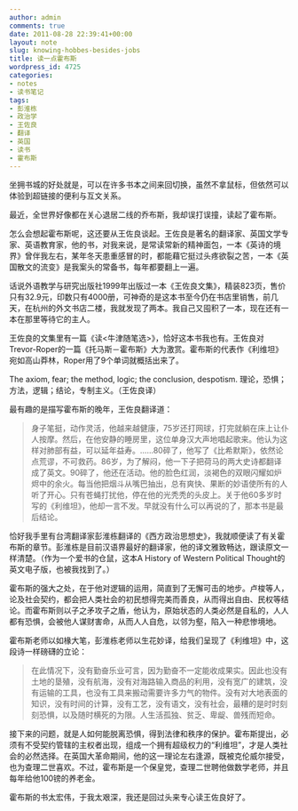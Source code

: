 ```yaml
---
author: admin
comments: true
date: 2011-08-28 22:39:41+00:00
layout: note
slug: knowing-hobbes-besides-jobs
title: 读一点霍布斯
wordpress_id: 4725
categories:
- notes
- 读书笔记
tags:
- 彭淮栋
- 政治学
- 王佐良
- 翻译
- 英国
- 读书
- 霍布斯
---
```


坐拥书城的好处就是，可以在许多书本之间来回切换，虽然不拿鼠标，但依然可以体验到超链接的便利与互文关系。

最近，全世界好像都在关心退居二线的乔布斯，我却误打误撞，读起了霍布斯。

怎么会想起霍布斯呢，这还要从王佐良谈起。王佐良是著名的翻译家、英国文学专家、英语教育家，他的书，对我来说，是常读常新的精神面包，一本《英诗的境界》曾伴我左右，某年冬天患重感冒的时，都能藉它挺过头疼欲裂之苦，一本《英国散文的流变》是我案头的常备书，每年都要翻上一遍。

话说外语教学与研究出版社1999年出版过一本《王佐良文集》，精装823页，售价只有32.9元，印数只有4000册，可神奇的是这本书至今仍在书店里销售，前几天，在杭州的外文书店二楼，我就发现了两本。我自己又囤积了一本，现在还有一本在那里等待它的主人。

王佐良的文集里有一篇《读<牛津随笔选>》，恰好这本书我也有。王佐良对Trevor-Roper的一篇《托马斯－霍布斯》大为激赏。霍布斯的代表作《利维坦》宛如高山莽林，Roper用了9个单词就概括出来了。

The axiom, fear; the method, logic; the conclusion, despotism.
理论，恐惧；方法，逻辑；结论，专制主义。（王佐良译）

最有趣的是描写霍布斯的晚年，王佐良翻译道：





<blockquote>身子笔挺，动作灵活，他越来越健康，75岁还打网球，打完就躺在床上让仆人按摩。然后，在他安静的睡房里，这位单身汉大声地唱起歌来。他认为这样对肺部有益，可以延年益寿。……80碎了，他写了《比希默斯》，依然论点荒谬，不可救药。86岁，为了解闷，他一下子把荷马的两大史诗都翻译成了英文。90碎了，他还在活动。他的脸色红润，淡褐色的双眼闪耀如炉烬中的余火。每当他把烟斗从嘴巴抽出，总有爽快、果断的妙语使所有的人听了开心。只有苍蝇打扰他，停在他的光秃秃的头皮上。关于他60多岁时写的《利维坦》，他却一言不发。早就没有什么可以再说的了，那本书是最后结论。
</blockquote>




恰好我手里有台湾翻译家彭淮栋翻译的《西方政治思想史》，我就顺便读了有关霍布斯的章节。彭淮栋是目前汉语界最好的翻译家，他的译文雅致畅达，跟读原文一样清楚。（作为一个爱书的仓鼠，这本A History of Western Political Thought的英文电子版，也被我找到了。）

霍布斯的强大之处，在于他对逻辑的运用，简直到了无懈可击的地步。卢梭等人，论及社会契约，都会把人类社会的初民想得完美而善良，从而得出自由、民权等结论。而霍布斯则以子之矛攻子之盾，他认为，原始状态的人类必然是自私的，人人都有恐惧，会被他人谋财害命，从而人人自危，以邻为壑，陷入一种悲惨境地。

霍布斯老师以如椽大笔，彭淮栋老师以生花妙译，给我们呈现了《利维坦》中，这段诗一样磅礴的立论：





<blockquote>在此情况下，没有勤奋乐业可言，因为勤奋不一定能收成果实。因此也没有土地的垦殖，没有航海，没有对海路输入商品的利用，没有宽广的建筑，没有运输的工具，也没有工具来搬动需要许多力气的物件。没有对大地表面的知识，没有时间的计算，没有工艺，没有语文，没有社会，最糟的是时时刻刻恐惧，以及随时横死的为限。人生活孤独、贫乏、卑龊、兽残而短命。</blockquote>





接下来的问题，就是人如何能脱离恐惧，得到法律和秩序的保护。霍布斯提出，必须有不受契约管辖的主权者出现，组成一个拥有超级权力的“利维坦”，才是人类社会的必然选择。在英国大革命期间，他的这一理论左右逢源，既被克伦威尔接受，也为查理二世喜欢。不过，霍布斯是一个保皇党，查理二世聘他做数学老师，并且每年给他100镑的养老金。

霍布斯的书太宏伟，于我太艰深，我还是回过头来专心读王佐良好了。

